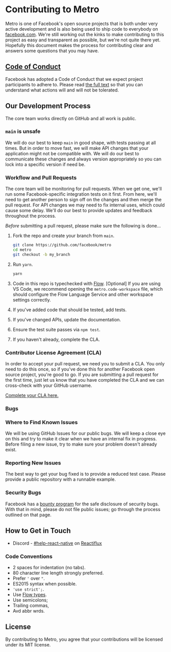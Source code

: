 # Contributing to Metro

Metro is one of Facebook's open source projects that is both under very active development and is also being used to ship code to everybody on [facebook.com](https://www.facebook.com). We're still working out the kinks to make contributing to this project as easy and transparent as possible, but we're not quite there yet. Hopefully this document makes the process for contributing clear and answers some questions that you may have.

## [Code of Conduct](https://code.facebook.com/codeofconduct)

Facebook has adopted a Code of Conduct that we expect project participants to adhere to. Please read [the full text](https://code.facebook.com/codeofconduct) so that you can understand what actions will and will not be tolerated.

## Our Development Process

The core team works directly on GitHub and all work is public.

### `main` is unsafe

We will do our best to keep `main` in good shape, with tests passing at all times. But in order to move fast, we will make API changes that your application might not be compatible with. We will do our best to communicate these changes and always version appropriately so you can lock into a specific version if need be.

### Workflow and Pull Requests

The core team will be monitoring for pull requests. When we get one, we'll run some Facebook-specific integration tests on it first. From here, we'll need to get another person to sign off on the changes and then merge the pull request. For API changes we may need to fix internal uses, which could cause some delay. We'll do our best to provide updates and feedback throughout the process.

*Before* submitting a pull request, please make sure the following is done…

1. Fork the repo and create your branch from `main`.

   ```sh
   git clone https://github.com/facebook/metro
   cd metro
   git checkout -b my_branch
   ```

2. Run `yarn`.

    ```sh
    yarn
    ```

3. Code in this repo is typechecked with [Flow](https://flow.org/). [Optional] If you are using VS Code, we recommend opening the `metro.code-workspace` file, which should configure the Flow Language Service and other workspace settings correctly.
4. If you've added code that should be tested, add tests.
5. If you've changed APIs, update the documentation.
6. Ensure the test suite passes via `npm test`.
7. If you haven't already, complete the CLA.

### Contributor License Agreement (CLA)

In order to accept your pull request, we need you to submit a CLA. You only need to do this once, so if you've done this for another Facebook open source project, you're good to go. If you are submitting a pull request for the first time, just let us know that you have completed the CLA and we can cross-check with your GitHub username.

[Complete your CLA here.](https://code.facebook.com/cla)

### Bugs

### Where to Find Known Issues

We will be using GitHub Issues for our public bugs. We will keep a close eye on this and try to make it clear when we have an internal fix in progress. Before filing a new issue, try to make sure your problem doesn't already exist.

### Reporting New Issues

The best way to get your bug fixed is to provide a reduced test case. Please provide a public repository with a runnable example.

### Security Bugs

Facebook has a [bounty program](https://www.facebook.com/whitehat/) for the safe disclosure of security bugs. With that in mind, please do not file public issues; go through the process outlined on that page.

## How to Get in Touch

* Discord - [#help-react-native](https://discord.gg/JuTwWB8rsy) on [Reactiflux](http://www.reactiflux.com/)

### Code Conventions

* 2 spaces for indentation (no tabs).
* 80 character line length strongly preferred.
* Prefer `'` over `"`.
* ES2015 syntax when possible.
* `'use strict';`.
* Use [Flow types](http://flowtype.org/).
* Use semicolons;
* Trailing commas,
* Avd abbr wrds.

## License

By contributing to Metro, you agree that your contributions will be licensed under its MIT license.
